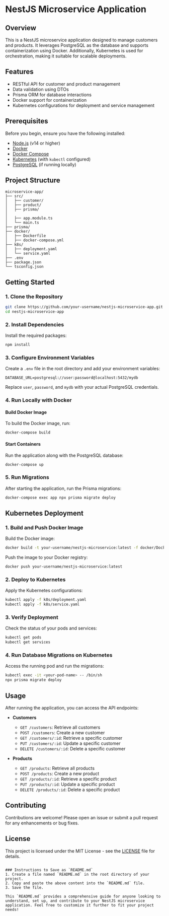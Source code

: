 # NestJS Microservice Application

## Overview

This is a NestJS microservice application designed to manage customers and products. It leverages PostgreSQL as the database and supports containerization using Docker. Additionally, Kubernetes is used for orchestration, making it suitable for scalable deployments.

## Features

- RESTful API for customer and product management
- Data validation using DTOs
- Prisma ORM for database interactions
- Docker support for containerization
- Kubernetes configurations for deployment and service management

## Prerequisites

Before you begin, ensure you have the following installed:

- [Node.js](https://nodejs.org/) (v14 or higher)
- [Docker](https://www.docker.com/)
- [Docker Compose](https://docs.docker.com/compose/)
- [Kubernetes](https://kubernetes.io/docs/setup/) (with `kubectl` configured)
- [PostgreSQL](https://www.postgresql.org/) (if running locally)

## Project Structure

```plaintext
microservice-app/
├── src/
│   ├── customer/
│   ├── product/
│   ├── prisma/
│
│   ├── app.module.ts
│   └── main.ts
├── prisma/
├── docker/
│   ├── Dockerfile
│   ├── docker-compose.yml
├── k8s/
│   ├── deployment.yaml
│   └── service.yaml
├── .env
├── package.json
└── tsconfig.json
```

## Getting Started

### 1. Clone the Repository

```bash
git clone https://github.com/your-username/nestjs-microservice-app.git
cd nestjs-microservice-app
```

### 2. Install Dependencies

Install the required packages:

```bash
npm install
```

### 3. Configure Environment Variables

Create a `.env` file in the root directory and add your environment variables:

```env
DATABASE_URL=postgresql://user:password@localhost:5432/mydb
```

Replace `user`, `password`, and `mydb` with your actual PostgreSQL credentials.

### 4. Run Locally with Docker

#### Build Docker Image

To build the Docker image, run:

```bash
docker-compose build
```

#### Start Containers

Run the application along with the PostgreSQL database:

```bash
docker-compose up
```

### 5. Run Migrations

After starting the application, run the Prisma migrations:

```bash
docker-compose exec app npx prisma migrate deploy
```

## Kubernetes Deployment

### 1. Build and Push Docker Image

Build the Docker image:

```bash
docker build -t your-username/nestjs-microservice:latest -f docker/Dockerfile .
```

Push the image to your Docker registry:

```bash
docker push your-username/nestjs-microservice:latest
```

### 2. Deploy to Kubernetes

Apply the Kubernetes configurations:

```bash
kubectl apply -f k8s/deployment.yaml
kubectl apply -f k8s/service.yaml
```

### 3. Verify Deployment

Check the status of your pods and services:

```bash
kubectl get pods
kubectl get services
```

### 4. Run Database Migrations on Kubernetes

Access the running pod and run the migrations:

```bash
kubectl exec -it <your-pod-name> -- /bin/sh
npx prisma migrate deploy
```

## Usage

After running the application, you can access the API endpoints:

- **Customers**

  - `GET /customers`: Retrieve all customers
  - `POST /customers`: Create a new customer
  - `GET /customers/:id`: Retrieve a specific customer
  - `PUT /customers/:id`: Update a specific customer
  - `DELETE /customers/:id`: Delete a specific customer

- **Products**
  - `GET /products`: Retrieve all products
  - `POST /products`: Create a new product
  - `GET /products/:id`: Retrieve a specific product
  - `PUT /products/:id`: Update a specific product
  - `DELETE /products/:id`: Delete a specific product

## Contributing

Contributions are welcome! Please open an issue or submit a pull request for any enhancements or bug fixes.

## License

This project is licensed under the MIT License - see the [LICENSE](LICENSE) file for details.

```

### Instructions to Save as `README.md`
1. Create a file named `README.md` in the root directory of your project.
2. Copy and paste the above content into the `README.md` file.
3. Save the file.

This `README.md` provides a comprehensive guide for anyone looking to understand, set up, and contribute to your NestJS microservice application. Feel free to customize it further to fit your project needs!
```

